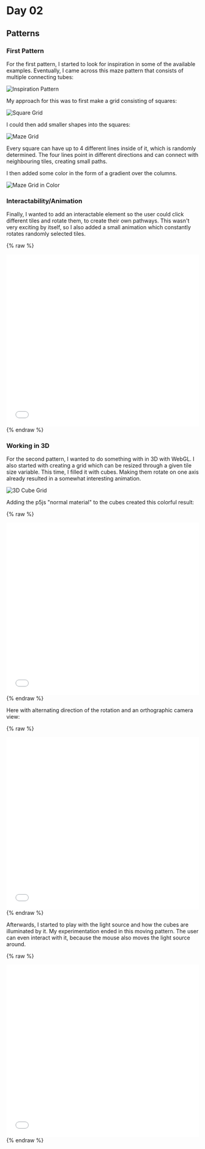 # Day 02

## Patterns

### First Pattern
For the first pattern, I started to look for inspiration in some of the available examples.
Eventually, I came across this maze pattern that consists of multiple connecting tubes:

![Inspiration Pattern](content/day02/example.png)

My approach for this was to first make a grid consisting of squares:

![Square Grid](content/day02/Screenshot_1.png)

I could then add smaller shapes into the squares:

![Maze Grid](content/day02/Screenshot_3.png)

Every square can have up to 4 different lines inside of it, which is randomly determined. The four lines point in different directions and can connect with neighbouring tiles, creating small paths.

I then added some color in the form of a gradient over the columns.

![Maze Grid in Color](content/day02/Screenshot_4.png)

### Interactability/Animation
Finally, I wanted to add an interactable element so the user could click different tiles and rotate them, to create their own pathways. This wasn't very exciting by itself, so I also added a small animation which constantly rotates randomly selected tiles.

{% raw %}
<iframe src="content/day02/03/embed.html" width="100%" height="450px" frameborder="no"></iframe>
{% endraw %}

### Working in 3D
For the second pattern, I wanted to do something with in 3D with WebGL. I also started with creating a grid which can be resized through a given tile size variable. This time, I filled it with cubes. Making them rotate on one axis already resulted in a somewhat interesting animation.

![3D Cube Grid](content/day02/Screenshot_5.png)

Adding the p5js "normal material" to the cubes created this colorful result:

{% raw %}
<iframe src="content/day02/06/embed.html" width="100%" height="450px" frameborder="no"></iframe>
{% endraw %}

Here with alternating direction of the rotation and an orthographic camera view:

{% raw %}
<iframe src="content/day02/05/embed.html" width="100%" height="450px" frameborder="no"></iframe>
{% endraw %}

Afterwards, I started to play with the light source and how the cubes are illuminated by it. My experimentation ended in this moving pattern. The user can even interact with it, because the mouse also moves the light source around.

{% raw %}
<iframe src="content/day02/04/embed.html" width="100%" height="450px" frameborder="no"></iframe>
{% endraw %}